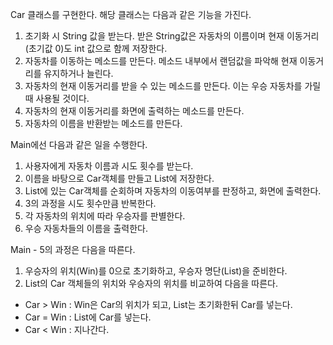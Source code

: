 Car 클래스를 구현한다. 해당 클래스는 다음과 같은 기능을 가진다.
 1. 초기화 시 String 값을 받는다. 받은 String값은 자동차의 이름이며 현재 이동거리(초기값 0)도 int 값으로 함께 저장한다.
 2. 자동차를 이동하는 메소드를 만든다. 메소드 내부에서 랜덤값을 파악해 현재 이동거리를 유지하거나 늘린다.
 3. 자동차의 현재 이동거리를 받을 수 있는 메소드를 만든다. 이는 우승 자동차를 가릴 때 사용될 것이다.
 4. 자동차의 현재 이동거리를 화면에 출력하는 메소드를 만든다.
 5. 자동차의 이름을 반환받는 메소드를 만든다.

Main에선 다음과 같은 일을 수행한다.
 1. 사용자에게 자동차 이름과 시도 횟수를 받는다.
 2. 이름을 바탕으로 Car객체를 만들고 List에 저장한다.
 3. List에 있는 Car객체를 순회하며 자동차의 이동여부를 판정하고, 화면에 출력한다.
 4. 3의 과정을 시도 횟수만큼 반복한다.
 5. 각 자동차의 위치에 따라 우승자를 판별한다.
 6. 우승 자동차들의 이름을 출력한다.

Main - 5의 과정은 다음을 따른다.
 1. 우승자의 위치(Win)를 0으로 초기화하고, 우승자 명단(List)을 준비한다.
 2. List의 Car 객체들의 위치와 우승자의 위치를 비교하여 다음을 따른다.
  - Car > Win : Win은 Car의 위치가 되고, List는 초기화한뒤 Car를 넣는다.
  - Car = Win : List에 Car를 넣는다.
  - Car < Win : 지나간다.